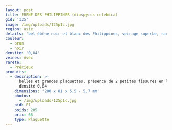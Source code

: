 ```yaml
---
layout: post
title: EBENE DES PHILIPPINES (diospyros celebica)
gid: '125'
image: /img/uploads/125p1c.jpg
region: asie
details: 'bel ébène noir et blanc des Philippines, veinage superbe, rare'
couleur:
  - brun
  - noir
densite: '0,84'
veines: Avec
rarete:
  - Précieux
produits:
  - description: >-
      belles et grandes plaquettes, présence de 2 petites fissures en latéral -
      densité 0,84
    dimensions: '280 x 81 x 5,5 - 5,7 mm'
    photos:
      - /img/uploads/125p1c.jpg
    pid: P1
    poids: 205
    prix: 66
    type: Plaquette
---
```


